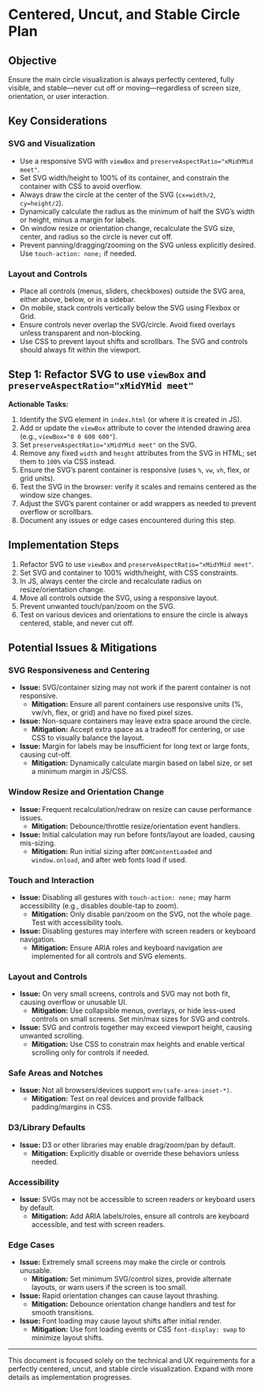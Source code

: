 # Centered, Uncut, and Stable Circle Plan

## Objective
Ensure the main circle visualization is always perfectly centered, fully visible, and stable—never cut off or moving—regardless of screen size, orientation, or user interaction.

## Key Considerations

### SVG and Visualization
- Use a responsive SVG with `viewBox` and `preserveAspectRatio="xMidYMid meet"`.
- Set SVG width/height to 100% of its container, and constrain the container with CSS to avoid overflow.
- Always draw the circle at the center of the SVG (`cx=width/2`, `cy=height/2`).
- Dynamically calculate the radius as the minimum of half the SVG’s width or height, minus a margin for labels.
- On window resize or orientation change, recalculate the SVG size, center, and radius so the circle is never cut off.
- Prevent panning/dragging/zooming on the SVG unless explicitly desired. Use `touch-action: none;` if needed.

### Layout and Controls
- Place all controls (menus, sliders, checkboxes) outside the SVG area, either above, below, or in a sidebar.
- On mobile, stack controls vertically below the SVG using Flexbox or Grid.
- Ensure controls never overlap the SVG/circle. Avoid fixed overlays unless transparent and non-blocking.
- Use CSS to prevent layout shifts and scrollbars. The SVG and controls should always fit within the viewport.

## Step 1: Refactor SVG to use `viewBox` and `preserveAspectRatio="xMidYMid meet"`

**Actionable Tasks:**
1. Identify the SVG element in `index.html` (or where it is created in JS).
2. Add or update the `viewBox` attribute to cover the intended drawing area (e.g., `viewBox="0 0 600 600"`).
3. Set `preserveAspectRatio="xMidYMid meet"` on the SVG.
4. Remove any fixed `width` and `height` attributes from the SVG in HTML; set them to `100%` via CSS instead.
5. Ensure the SVG’s parent container is responsive (uses `%`, `vw`, `vh`, flex, or grid units).
6. Test the SVG in the browser: verify it scales and remains centered as the window size changes.
7. Adjust the SVG’s parent container or add wrappers as needed to prevent overflow or scrollbars.
8. Document any issues or edge cases encountered during this step.

## Implementation Steps
1. Refactor SVG to use `viewBox` and `preserveAspectRatio="xMidYMid meet"`.
2. Set SVG and container to 100% width/height, with CSS constraints.
3. In JS, always center the circle and recalculate radius on resize/orientation change.
4. Move all controls outside the SVG, using a responsive layout.
5. Prevent unwanted touch/pan/zoom on the SVG.
6. Test on various devices and orientations to ensure the circle is always centered, stable, and never cut off.

## Potential Issues & Mitigations

### SVG Responsiveness and Centering
- **Issue:** SVG/container sizing may not work if the parent container is not responsive.
  - **Mitigation:** Ensure all parent containers use responsive units (%, vw/vh, flex, or grid) and have no fixed pixel sizes.
- **Issue:** Non-square containers may leave extra space around the circle.
  - **Mitigation:** Accept extra space as a tradeoff for centering, or use CSS to visually balance the layout.
- **Issue:** Margin for labels may be insufficient for long text or large fonts, causing cut-off.
  - **Mitigation:** Dynamically calculate margin based on label size, or set a minimum margin in JS/CSS.

### Window Resize and Orientation Change
- **Issue:** Frequent recalculation/redraw on resize can cause performance issues.
  - **Mitigation:** Debounce/throttle resize/orientation event handlers.
- **Issue:** Initial calculation may run before fonts/layout are loaded, causing mis-sizing.
  - **Mitigation:** Run initial sizing after `DOMContentLoaded` and `window.onload`, and after web fonts load if used.

### Touch and Interaction
- **Issue:** Disabling all gestures with `touch-action: none;` may harm accessibility (e.g., disables double-tap to zoom).
  - **Mitigation:** Only disable pan/zoom on the SVG, not the whole page. Test with accessibility tools.
- **Issue:** Disabling gestures may interfere with screen readers or keyboard navigation.
  - **Mitigation:** Ensure ARIA roles and keyboard navigation are implemented for all controls and SVG elements.

### Layout and Controls
- **Issue:** On very small screens, controls and SVG may not both fit, causing overflow or unusable UI.
  - **Mitigation:** Use collapsible menus, overlays, or hide less-used controls on small screens. Set min/max sizes for SVG and controls.
- **Issue:** SVG and controls together may exceed viewport height, causing unwanted scrolling.
  - **Mitigation:** Use CSS to constrain max heights and enable vertical scrolling only for controls if needed.

### Safe Areas and Notches
- **Issue:** Not all browsers/devices support `env(safe-area-inset-*)`.
  - **Mitigation:** Test on real devices and provide fallback padding/margins in CSS.

### D3/Library Defaults
- **Issue:** D3 or other libraries may enable drag/zoom/pan by default.
  - **Mitigation:** Explicitly disable or override these behaviors unless needed.

### Accessibility
- **Issue:** SVGs may not be accessible to screen readers or keyboard users by default.
  - **Mitigation:** Add ARIA labels/roles, ensure all controls are keyboard accessible, and test with screen readers.

### Edge Cases
- **Issue:** Extremely small screens may make the circle or controls unusable.
  - **Mitigation:** Set minimum SVG/control sizes, provide alternate layouts, or warn users if the screen is too small.
- **Issue:** Rapid orientation changes can cause layout thrashing.
  - **Mitigation:** Debounce orientation change handlers and test for smooth transitions.
- **Issue:** Font loading may cause layout shifts after initial render.
  - **Mitigation:** Use font loading events or CSS `font-display: swap` to minimize layout shifts.

---

This document is focused solely on the technical and UX requirements for a perfectly centered, uncut, and stable circle visualization. Expand with more details as implementation progresses.

